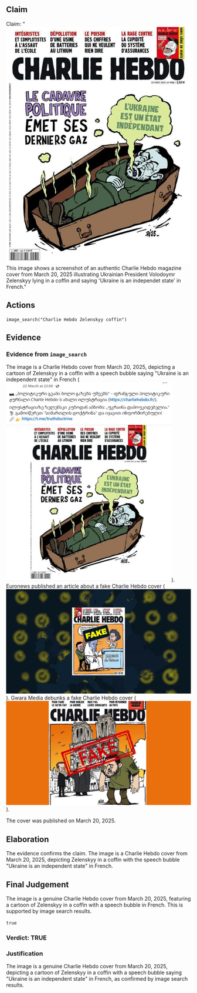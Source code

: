 ## Claim
Claim: "![image 14](media/47.jpg) This image shows a screenshot of an authentic Charlie Hebdo magazine cover from March 20, 2025 illustrating Ukrainian President Volodoymr Zelenskyy lying in a coffin and saying 'Ukraine is an independet state' in French."

## Actions
```
image_search("Charlie Hebdo Zelenskyy coffin")
```

## Evidence
### Evidence from `image_search`
The image is a Charlie Hebdo cover from March 20, 2025, depicting a cartoon of Zelenskyy in a coffin with a speech bubble saying "Ukraine is an independent state" in French (![image 7227](media/2025-08-29_23-26-1756510019-664287.jpg)). Euronews published an article about a fake Charlie Hebdo cover (![image 7228](media/2025-08-29_23-26-1756510019-888436.jpg)). Gwara Media debunks a fake Charlie Hebdo cover (![image 7229](media/2025-08-29_23-27-1756510020-367084.jpg)).

The cover was published on March 20, 2025.


## Elaboration
The evidence confirms the claim. The image is a Charlie Hebdo cover from March 20, 2025, depicting Zelenskyy in a coffin with the speech bubble "Ukraine is an independent state" in French.


## Final Judgement
The image is a genuine Charlie Hebdo cover from March 20, 2025, featuring a cartoon of Zelenskyy in a coffin with a speech bubble in French. This is supported by image search results.

`true`

### Verdict: TRUE

### Justification
The image is a genuine Charlie Hebdo cover from March 20, 2025, depicting a cartoon of Zelenskyy in a coffin with a speech bubble saying "Ukraine is an independent state" in French, as confirmed by image search results.
